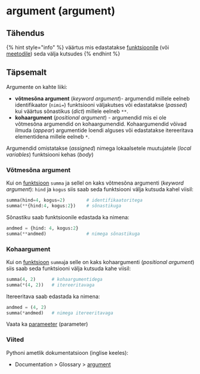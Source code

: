 # argument \(argument\)

## Tähendus

{% hint style="info" %}
väärtus mis edastatakse [funktsioonile](funktsioon-function.md) \(või [meetodile](meetod-method.md)\) seda välja kutsudes
{% endhint %}

## Täpsemalt

Argumente on kahte liiki:

* **võtmesõna argument** \(_keyword argument_\)- argumendid millele eelneb identifikaator \(`nimi=`\) funktsiooni väljakutses või edastatakse \(_passed_\) kui väärtus sõnastikus \(_dict_\) millele eelneb `**`. 
* **kohaargument** \(_positional argument_\) - argumendid mis ei ole võtmesõna argumendid on kohaargumendid. Kohaargumendid võivad ilmuda \(_appear_\) argumentide loendi alguses või edastatakse itereeritava elementidena millele eelneb `*`. 

Argumendid omistatakse \(_assigned_\) nimega lokaalsetele muutujatele \(_local variables_\) funktsiooni kehas \(_body_\)

### Võtmesõna argument

Kui on [funktsioon](funktsioon-function.md) `summa` ja sellel on kaks võtmesõna argumenti \(_keyword argument_\): `hind` ja `kogus` siis saab seda funktsiooni välja kutsuda kahel viisil:

```python
summa(hind=4, kogus=2)        # identifikaatoritega
summa(**{hind:4, kogus:2})    # sõnastikuga
```

Sõnastiku saab funktsioonile edastada ka nimena:

```python
andmed = {hind: 4, kogus:2}
summa(**andmed)               # nimega sõnastikuga
```

### Kohaargument

Kui on [funktsioon](funktsioon-function.md) `summa`ja selle on kaks kohaargumenti \(_positional argument_\) siis saab seda funktsiooni välja kutsuda kahe viisil:

```python
summa(4, 2)      # kohaargumentidega
summa(*(4, 2))   # itereeritavaga
```

Itereeritava saab edastada ka nimena:

```python
andmed = (4, 2)
summa(*andmed)   # nimega itereeritavaga
```

Vaata ka [parameeter](parameeter-parameter.md) \(parameter\)

### Viited

Pythoni ametlik dokumentatsioon \(inglise keeles\):

* Documentation &gt; Glossary &gt; [argument](https://docs.python.org/3/glossary.html#term-argument)

